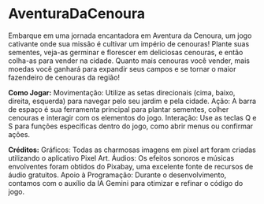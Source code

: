 # AventuraDaCenoura
Embarque em uma jornada encantadora em Aventura da Cenoura, um jogo cativante onde sua missão é cultivar um império de cenouras! Plante suas sementes, veja-as germinar e florescer em deliciosas cenouras, e então colha-as para vender na cidade. Quanto mais cenouras você vender, mais moedas você ganhará para expandir seus campos e se tornar o maior fazendeiro de cenouras da região!

**Como Jogar:**
Movimentação: Utilize as setas direcionais (cima, baixo, direita, esquerda) para navegar pelo seu jardim e pela cidade.
Ação: A barra de espaço é sua ferramenta principal para plantar sementes, colher cenouras e interagir com os elementos do jogo.
Interação: Use as teclas Q e S para funções específicas dentro do jogo, como abrir menus ou confirmar ações.

**Créditos:**
Gráficos: Todas as charmosas imagens em pixel art foram criadas utilizando o aplicativo Pixel Art.
Áudios: Os efeitos sonoros e músicas envolventes foram obtidos do Pixabay, uma excelente fonte de recursos de áudio
gratuitos.
Apoio à Programação: Durante o desenvolvimento, contamos com o auxílio da IA Gemini para otimizar e refinar o código do jogo.
